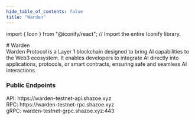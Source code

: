 ```yaml
---
hide_table_of_contents: false
title: "Warden"
---
```


import { Icon } from "@iconify/react"; // Import the entire Iconify library.

<div className="h1-with-icon icon-warden">
# Warden 
</div>
<!-- deskripsi -->
Warden Protocol is a Layer 1 blockchain designed to bring AI capabilities to the Web3 ecosystem. It enables developers to integrate AI directly into applications, protocols, or smart contracts, ensuring safe and seamless AI interactions.
<!-- Sosmed links -->

<a href="https://wardenprotocol.org"><Icon icon="tabler:world-www" width="35" height="35" /></a>
<a href="https://x.com/wardenprotocol"><Icon icon="ri:twitter-x-fill" width="35" height="35" /></a>
<a href="https://discord.gg/wardenprotocol"><Icon icon="bi:discord" width="35" height="35" /></a>
<a href="https://explorer.shazoe.xyz/warden-testnet"><Icon icon="meteor-icons:search" width="35" height="35" /></a>

<!-- Endpouints -->

### Public Endpoints <Icon icon="ic:round-lens" width="24" height="24" className="endpoints-offline"/>

<div className="endpoints">API: https://warden-testnet-api.shazoe.xyz</div>
<div className="endpoints">RPC: https://warden-testnet-rpc.shazoe.xyz</div>
<div className="endpoints">gRPC: warden-testnet-grpc.shazoe.xyz:443</div>
